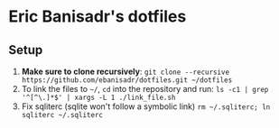 # Eric Banisadr's dotfiles

## Setup
1. **Make sure to clone recursively**: `git clone --recursive https://github.com/ebanisadr/dotfiles.git ~/dotfiles`
2. To link the files to `~/`, `cd` into the repository and run:
    `ls -c1 | grep '^[^\.]*$' | xargs -L 1 ./link_file.sh`
3. Fix sqliterc (sqlite won't follow a symbolic link) `rm ~/.sqliterc; ln sqliterc ~/.sqliterc`

